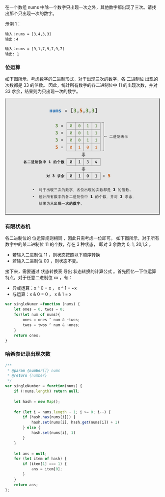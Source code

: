在一个数组 nums 中除一个数字只出现一次之外，其他数字都出现了三次。请找出那个只出现一次的数字。

示例 1：

```
输入：nums = [3,4,3,3]
输出：4
```

```
输入：nums = [9,1,7,9,7,9,7]
输出: 1
```

### 位运算
如下图所示，考虑数字的二进制形式，对于出现三次的数字，各 二进制位 出现的次数都是 33 的倍数。
因此，统计所有数字的各二进制位中 11 的出现次数，并对 33 求余，结果则为只出现一次的数字。

![img.png](数组中数字出现的次数.png)


### 有限状态机

各二进制位的 位运算规则相同 ，因此只需考虑一位即可。
如下图所示，对于所有数字中的某二进制位 11 的个数，存在 3 种状态，
即对 3 余数为 0, 1, 20,1,2 。

* 若输入二进制位 11 ，则状态按照以下顺序转换
* 若输入二进制位 00 ，则状态不变。

接下来，需要通过 状态转换表 导出 状态转换的计算公式 。首先回忆一下位运算特点，对于任意二进制位 xx ，有：

* 异或运算：x ^ 0 = x​ ， x ^ 1 = ~x 
* 与运算：x & 0 = 0 ， x & 1 = x

```js
var singleNumer =function (nums) {
    let ones = 0, twos = 0;
    for(let num of nums){
        ones = ones ^ num & ~twos;
        twos = twos ^ num & ~ones;
    }
    return ones;
}
```

### 哈希表记录出现次数

```js
/**
 * @param {number[]} nums
 * @return {number}
 */
var singleNumber = function(nums) {
    if (!nums.length) return null;
    
    let hash = new Map();
    
    for (let i = nums.length - 1; i >= 0; i--) {
        if (hash.has(nums[i])) {
            hash.set(nums[i], hash.get(nums[i]) + 1)
        } else {
            hash.set(nums[i], 1)
        }
    }
    
    let ans = null;
    for (let item of hash) {
        if (item[1] === 1) {
            ans = item[0];
        }
    }
    return ans;
};
```